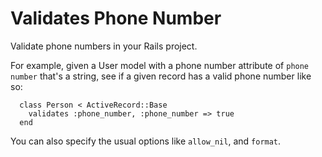 # Validates Phone Number

Validate phone numbers in your Rails project.

For example, given a User model with a phone number attribute of `phone number`
that's a string, see if a given record has a valid phone number like so:

```
  class Person < ActiveRecord::Base
    validates :phone_number, :phone_number => true
  end
```

You can also specify the usual options like `allow_nil`, and `format`.
